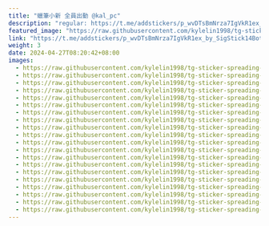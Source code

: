 ```yaml
---
title: "蠟筆小新 全員出動 @kal_pc"
description: "regular: https://t.me/addstickers/p_wvDTsBmNrza7IgVkR1ex_by_SigStick14Bot"
featured_image: "https://raw.githubusercontent.com/kylelin1998/tg-sticker-spreading-worldwide-images/main/img/8d5651d2-4112-4c8d-a510-edd9be434e57.jpg"
link: "https://t.me/addstickers/p_wvDTsBmNrza7IgVkR1ex_by_SigStick14Bot"
weight: 3
date: 2024-04-27T08:20:42+08:00
images:
  - https://raw.githubusercontent.com/kylelin1998/tg-sticker-spreading-worldwide-images/main/img/8d5651d2-4112-4c8d-a510-edd9be434e57.jpg
  - https://raw.githubusercontent.com/kylelin1998/tg-sticker-spreading-worldwide-images/main/img/0809112f-b3ad-4773-9610-8a46ea2ccb28.jpg
  - https://raw.githubusercontent.com/kylelin1998/tg-sticker-spreading-worldwide-images/main/img/eef0607f-e4ef-4c71-ab21-fe7745b1a037.jpg
  - https://raw.githubusercontent.com/kylelin1998/tg-sticker-spreading-worldwide-images/main/img/a6248913-8124-4a5f-add6-c601a4896dff.jpg
  - https://raw.githubusercontent.com/kylelin1998/tg-sticker-spreading-worldwide-images/main/img/5caac2a8-dd27-4097-9357-cf81149a613c.jpg
  - https://raw.githubusercontent.com/kylelin1998/tg-sticker-spreading-worldwide-images/main/img/6c9ad8af-fc0d-4ba0-a3af-d5cf8c318aa6.jpg
  - https://raw.githubusercontent.com/kylelin1998/tg-sticker-spreading-worldwide-images/main/img/d0b3cf97-5997-445a-9f19-5821dee977b4.jpg
  - https://raw.githubusercontent.com/kylelin1998/tg-sticker-spreading-worldwide-images/main/img/1655cafe-d992-45a1-95e7-0b0205aa8267.jpg
  - https://raw.githubusercontent.com/kylelin1998/tg-sticker-spreading-worldwide-images/main/img/b144d759-a6ab-4fc8-9d0a-a2ebea4c1686.jpg
  - https://raw.githubusercontent.com/kylelin1998/tg-sticker-spreading-worldwide-images/main/img/1a37e2c4-b380-478a-8b6e-a3c85fb929fa.jpg
  - https://raw.githubusercontent.com/kylelin1998/tg-sticker-spreading-worldwide-images/main/img/cd33fe1a-7edb-405e-bd27-281324567d1c.jpg
  - https://raw.githubusercontent.com/kylelin1998/tg-sticker-spreading-worldwide-images/main/img/9d540e88-77fd-4c0f-98af-5a923bc0b71c.jpg
  - https://raw.githubusercontent.com/kylelin1998/tg-sticker-spreading-worldwide-images/main/img/b06c3b7a-c903-4fe2-937a-d846b4ddcaee.jpg
  - https://raw.githubusercontent.com/kylelin1998/tg-sticker-spreading-worldwide-images/main/img/0305aaf8-4cc2-4f58-9c9e-842811686976.jpg
  - https://raw.githubusercontent.com/kylelin1998/tg-sticker-spreading-worldwide-images/main/img/5fdc91fb-3907-497a-a14d-b2f2dacc947b.jpg
  - https://raw.githubusercontent.com/kylelin1998/tg-sticker-spreading-worldwide-images/main/img/fe338ca4-a2ae-48f1-9a70-08981d1d9420.jpg
  - https://raw.githubusercontent.com/kylelin1998/tg-sticker-spreading-worldwide-images/main/img/c59b7a25-6ad4-4554-9d9e-a553f3d2b054.jpg
  - https://raw.githubusercontent.com/kylelin1998/tg-sticker-spreading-worldwide-images/main/img/209e614f-7471-4b97-aa23-550e4906c26d.jpg
  - https://raw.githubusercontent.com/kylelin1998/tg-sticker-spreading-worldwide-images/main/img/74d870ec-44f3-45e5-8e62-fc66fe527a44.jpg
  - https://raw.githubusercontent.com/kylelin1998/tg-sticker-spreading-worldwide-images/main/img/e57537fc-b265-4757-8b9e-18e9a807104f.jpg
---
```

